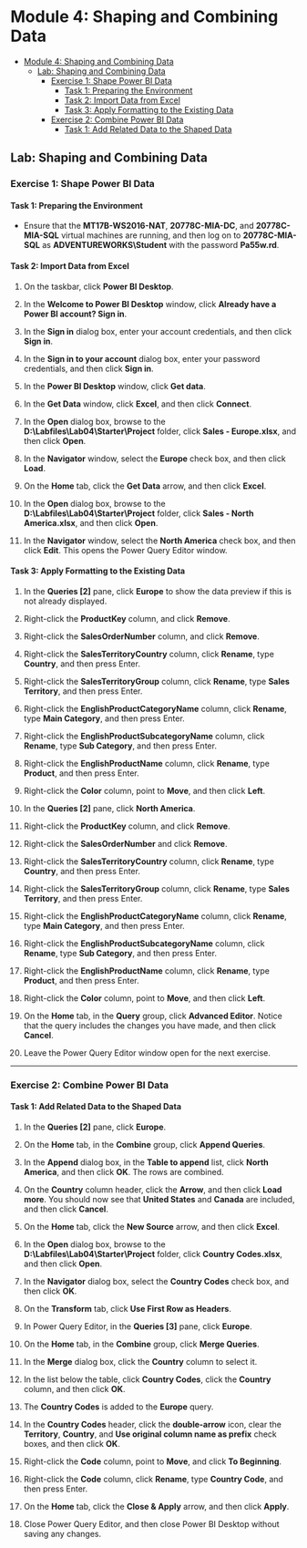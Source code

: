 # Module 4: Shaping and Combining Data

- [Module 4: Shaping and Combining Data](#module-4-shaping-and-combining-data)
  - [Lab: Shaping and Combining Data](#lab-shaping-and-combining-data)
    - [Exercise 1: Shape Power BI Data](#exercise-1-shape-power-bi-data)
      - [Task 1: Preparing the Environment](#task-1-preparing-the-environment)
      - [Task 2: Import Data from Excel](#task-2-import-data-from-excel)
      - [Task 3: Apply Formatting to the Existing Data](#task-3-apply-formatting-to-the-existing-data)
    - [Exercise 2: Combine Power BI Data](#exercise-2-combine-power-bi-data)
      - [Task 1: Add Related Data to the Shaped Data](#task-1-add-related-data-to-the-shaped-data)


## Lab: Shaping and Combining Data

### Exercise 1: Shape Power BI Data

#### Task 1: Preparing the Environment

- Ensure that the **MT17B-WS2016-NAT**, **20778C-MIA-DC**, and **20778C-MIA-SQL** virtual machines are running, and then log on to **20778C-MIA-SQL** as **ADVENTUREWORKS\\Student** with the password **Pa55w.rd**.

#### Task 2: Import Data from Excel

1. On the taskbar, click **Power BI Desktop**.

2. In the **Welcome to Power BI Desktop** window, click **Already have a Power BI account? Sign in**.

3. In the **Sign in** dialog box, enter your account credentials, and then click **Sign in**.

4. In the **Sign in to your account** dialog box, enter your password credentials, and then click **Sign in**.

5. In the **Power BI Desktop** window, click **Get data**.

6. In the **Get Data** window, click **Excel**, and then click **Connect**.

7. In the **Open** dialog box, browse to the **D:\\Labfiles\\Lab04\\Starter\\Project** folder, click **Sales - Europe.xlsx**, and then click **Open**.

8. In the **Navigator** window, select the **Europe** check box, and then click **Load**.

9. On the **Home** tab, click the **Get Data** arrow, and then click **Excel**.

10. In the **Open** dialog box, browse to the **D:\\Labfiles\\Lab04\\Starter\\Project** folder, click **Sales - North America.xlsx**, and then click **Open**.

11. In the **Navigator** window, select the **North America** check box, and then click **Edit**. This opens the Power Query Editor window.

#### Task 3: Apply Formatting to the Existing Data

1. In the **Queries \[2\]** pane, click **Europe** to show the data preview if this is not already displayed.

2. Right-click the **ProductKey** column, and click **Remove**.

3. Right-click the **SalesOrderNumber** column, and click **Remove**.

4. Right-click the **SalesTerritoryCountry** column, click **Rename**, type **Country**, and then press Enter.

5. Right-click the **SalesTerritoryGroup** column, click **Rename**, type **Sales Territory**, and then press Enter.

6. Right-click the **EnglishProductCategoryName** column, click **Rename**, type **Main Category**, and then press Enter.

7. Right-click the **EnglishProductSubcategoryName** column, click **Rename**, type **Sub Category**, and then press Enter.

8. Right-click the **EnglishProductName** column, click **Rename**, type **Product**, and then press Enter.

9. Right-click the **Color** column, point to **Move**, and then click **Left**.

10. In the **Queries \[2\]** pane, click **North America**.

11. Right-click the **ProductKey** column, and click **Remove**.

12. Right-click the **SalesOrderNumber** and click **Remove**.

13. Right-click the **SalesTerritoryCountry** column, click **Rename**, type **Country**, and then press Enter.

14. Right-click the **SalesTerritoryGroup** column, click **Rename**, type **Sales Territory**, and then press Enter.

15. Right-click the **EnglishProductCategoryName** column, click **Rename**, type **Main Category**, and then press Enter.

16. Right-click the **EnglishProductSubcategoryName** column, click **Rename**, type **Sub Category**, and then press Enter.

17. Right-click the **EnglishProductName** column, click **Rename**, type **Product**, and then press Enter.

18. Right-click the **Color** column, point to **Move**, and then click **Left**.

19. On the **Home** tab, in the **Query** group, click **Advanced Editor**. Notice that the query includes the changes you have made, and then click **Cancel**.

20. Leave the Power Query Editor window open for the next exercise.

---

### Exercise 2: Combine Power BI Data

#### Task 1: Add Related Data to the Shaped Data

1. In the **Queries \[2\]** pane, click **Europe**.

2. On the **Home** tab, in the **Combine** group, click **Append Queries**.

3. In the **Append** dialog box, in the **Table to append** list, click **North America**, and then click **OK**. The rows are combined.

4. On the **Country** column header, click the **Arrow**, and then click **Load** **more**. You should now see that **United States** and **Canada** are included, and then click **Cancel**.

5. On the **Home** tab, click the **New Source** arrow, and then click **Excel**.

6. In the **Open** dialog box, browse to the **D:\\Labfiles\\Lab04\\Starter\\Project** folder, click **Country Codes.xlsx**, and then click **Open**.

7. In the **Navigator** dialog box, select the **Country Codes** check box, and then click **OK**.

8. On the **Transform** tab, click **Use First Row as Headers**.

9. In Power Query Editor, in the **Queries \[3\]** pane, click **Europe**.

10. On the **Home** tab, in the **Combine** group, click **Merge Queries**.

11. In the **Merge** dialog box, click the **Country** column to select it.

12. In the list below the table, click **Country Codes**, click the **Country** column, and then click **OK**.

13. The **Country Codes** is added to the **Europe** query.

14. In the **Country Codes** header, click the **double-arrow** icon, clear the **Territory**, **Country**, and **Use original column name as prefix** check boxes, and then click **OK**.

15. Right-click the **Code** column, point to **Move**, and click **To Beginning**.

16. Right-click the **Code** column, click **Rename**, type **Country Code**, and then press Enter.

17. On the **Home** tab, click the **Close & Apply** arrow, and then click **Apply**.

18. Close Power Query Editor, and then close Power BI Desktop without saving any changes.
